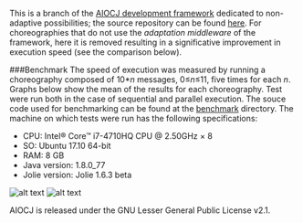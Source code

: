 This is a branch of the [AIOCJ development framework](http://www.cs.unibo.it/projects/jolie/aiocj.html) dedicated to non-adaptive possibilities; the source repository  can be found [here](https://github.com/thesave/aiocj).
For choreographies that do not use the _adaptation middleware_ of the framework, here it is removed resulting in a significative improvement in execution speed (see the comparison below).

###Benchmark
The speed of execution was measured by running a choreography composed of 10*_n_ messages, 0≤_n_≤11, five times for each _n_. Graphs below show the mean of the results for each choreography. Test were run both in the case of sequential and parallel execution. The souce code used for benchmarking can be found at the [benchmark](https://github.com/Annopaolo/aiocj/benchmark) directory.
The machine on which tests were run has the following specifications:
* CPU: Intel® Core™ i7-4710HQ CPU @ 2.50GHz × 8
* SO: Ubuntu 17.10 64-bit
* RAM: 8 GB
* Java version: 1.8.0_77
* Jolie version: Jolie 1.6.3 beta

![alt text](https://github.com/Annopaolo/aiocj/benchmark/benchmark_sequential.png "Sequential execution")
![alt text](https://github.com/Annopaolo/aiocj/benchmark/benchmark_parallel.png "Parallel execution")

AIOCJ is released under the GNU Lesser General Public License v2.1.
